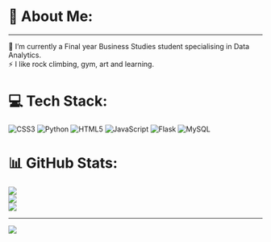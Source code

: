 # 💫 About Me:
<hr>
🌱 I’m currently a Final year Business Studies student specialising in Data Analytics.<br>
⚡ I like rock climbing, gym, art and learning.


# 💻 Tech Stack:
![CSS3](https://img.shields.io/badge/css3-%231572B6.svg?style=for-the-badge&logo=css3&logoColor=white) ![Python](https://img.shields.io/badge/python-3670A0?style=for-the-badge&logo=python&logoColor=ffdd54) ![HTML5](https://img.shields.io/badge/html5-%23E34F26.svg?style=for-the-badge&logo=html5&logoColor=white) ![JavaScript](https://img.shields.io/badge/javascript-%23323330.svg?style=for-the-badge&logo=javascript&logoColor=%23F7DF1E) ![Flask](https://img.shields.io/badge/flask-%23000.svg?style=for-the-badge&logo=flask&logoColor=white) ![MySQL](https://img.shields.io/badge/mysql-%2300f.svg?style=for-the-badge&logo=mysql&logoColor=white)
# 📊 GitHub Stats:
![](https://github-readme-stats.vercel.app/api?username=BoonChinLook&theme=dark&hide_border=false&include_all_commits=false&count_private=false)<br/>
![](https://github-readme-streak-stats.herokuapp.com/?user=BoonChinLook&theme=dark&hide_border=false)<br/>
![](https://github-readme-stats.vercel.app/api/top-langs/?username=BoonChinLook&theme=dark&hide_border=false&include_all_commits=false&count_private=false&layout=compact)

---
[![](https://visitcount.itsvg.in/api?id=BoonChinLook&icon=0&color=0)](https://visitcount.itsvg.in)

<!-- Proudly created with GPRM ( https://gprm.itsvg.in ) -->

